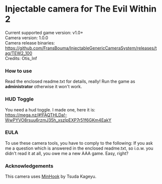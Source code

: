 Injectable camera for The Evil Within 2
============================

Current supported game version: v1.0+  
Camera version: 1.0.0  
Camera release binaries: https://github.com/FransBouma/InjectableGenericCameraSystem/releases/tag/TEW2_100  
Credits: Otis_Inf

### How to use
Read the enclosed readme.txt for details, really! Run the game as **administrator** otherwise it won't work.

### HUD Toggle
You need a hud toggle. I made one, here it is:
https://mega.nz/#!FAQTHLDa!-WwPYVO8rsuu6rzmJ35h_xszlpEXP7r51f6GKm4EakY  


### EULA
To use these camera tools, you have to comply to the following:
If you ask me a question which is answered in the enclosed readme.txt, so i.o.w. you didn't read it at all, 
you owe me a new AAA game. Easy, right? 

### Acknowledgements
This camera uses [MinHook](https://github.com/TsudaKageyu/minhook) by Tsuda Kageyu.
